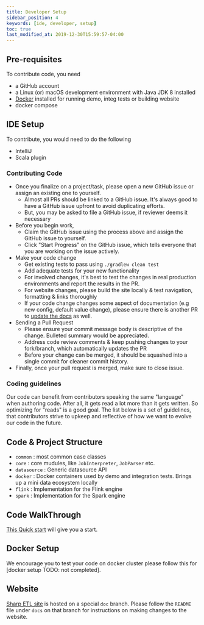 ```yaml
---
title: Developer Setup
sidebar_position: 4
keywords: [ide, developer, setup]
toc: true
last_modified_at: 2019-12-30T15:59:57-04:00
---
```


## Pre-requisites

To contribute code, you need

 - a GitHub account
 - a Linux (or) macOS development environment with Java JDK 8 installed
 - [Docker](https://www.docker.com/) installed for running demo, integ tests or building website
 - docker compose


## IDE Setup

To contribute, you would need to do the following

- IntelliJ
- Scala plugin 

### Contributing Code

 - Once you finalize on a project/task, please open a new GitHub issue or assign an existing one to yourself. 
      - Almost all PRs should be linked to a GitHub issue. It's always good to have a GitHub issue upfront to avoid duplicating efforts.
      - But, you may be asked to file a GitHub issue, if reviewer deems it necessary
 - Before you begin work,
      - Claim the GitHub issue using the process above and assign the GitHub issue to yourself.
      - Click "Start Progress" on the GitHub issue, which tells everyone that you are working on the issue actively.
 - Make your code change
   - Get existing tests to pass using `./gradlew clean test`
   - Add adequate tests for your new functionality
   - For involved changes, it's best to test the changes in real production environments and report the results in the PR.
   - For website changes, please build the site locally & test navigation, formatting & links thoroughly
   - If your code change changes some aspect of documentation (e.g new config, default value change), 
     please ensure there is another PR to [update the docs](https://github.com/SharpData/SharpETL/tree/doc/README.md) as well.
 - Sending a Pull Request
   - Please ensure your commit message body is descriptive of the change. Bulleted summary would be appreciated.
   - Address code review comments & keep pushing changes to your fork/branch, which automatically updates the PR
   - Before your change can be merged, it should be squashed into a single commit for cleaner commit history.
 - Finally, once your pull request is merged, make sure to close issue.

### Coding guidelines 

Our code can benefit from contributors speaking the same "language" when authoring code. After all, it gets read a lot more than it gets
written. So optimizing for "reads" is a good goal. The list below is a set of guidelines, that contributors strive to upkeep and reflective 
of how we want to evolve our code in the future.

## Code & Project Structure

  * `common` : most common case classes
  * `core` : core mudules, like `JobInterpreter`, `JobParser` etc.
  * `datasource` : Generic datasource API
  * `docker` : Docker containers used by demo and integration tests. Brings up a mini data ecosystem locally
  * `flink` : Implementation for the Flink engine
  * `spark` : Implementation for the Spark engine

## Code WalkThrough

[This Quick start](/docs/next/quick-start-guide) will give you a start.

## Docker Setup

We encourage you to test your code on docker cluster please follow this for [docker setup TODO: not completed].

## Website

[Sharp ETL site](https://izhangzhihao.gitlab.io/sharp-etl/docs/next/quick-start-guide/) is hosted on a special `doc` branch. Please follow the `README` file under `docs` on that branch for
instructions on making changes to the website.
